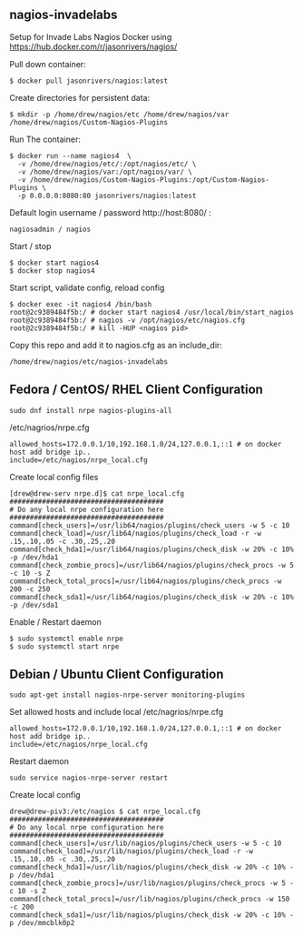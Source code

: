 nagios-invadelabs
-----------------
Setup for Invade Labs Nagios Docker using https://hub.docker.com/r/jasonrivers/nagios/

Pull down container:
```
$ docker pull jasonrivers/nagios:latest
```

Create directories for persistent data:
```
$ mkdir -p /home/drew/nagios/etc /home/drew/nagios/var /home/drew/nagios/Custom-Nagios-Plugins
```

Run The container:
```
$ docker run --name nagios4  \
  -v /home/drew/nagios/etc/:/opt/nagios/etc/ \
  -v /home/drew/nagios/var:/opt/nagios/var/ \
  -v /home/drew/nagios/Custom-Nagios-Plugins:/opt/Custom-Nagios-Plugins \
  -p 0.0.0.0:8080:80 jasonrivers/nagios:latest
```

Default login username / password http://host:8080/ :
```
nagiosadmin / nagios
```

Start / stop
```
$ docker start nagios4
$ docker stop nagios4
```

Start script, validate config, reload config
```
$ docker exec -it nagios4 /bin/bash
root@2c9389484f5b:/ # docker start nagios4 /usr/local/bin/start_nagios
root@2c9389484f5b:/ # nagios -v /opt/nagios/etc/nagios.cfg
root@2c9389484f5b:/ # kill -HUP <nagios pid>
```

Copy this repo and add it to nagios.cfg as an include_dir:
```
/home/drew/nagios/etc/nagios-invadelabs
```

## Fedora / CentOS/ RHEL Client Configuration
```
sudo dnf install nrpe nagios-plugins-all
```

/etc/nagrios/nrpe.cfg
```
allowed_hosts=172.0.0.1/10,192.168.1.0/24,127.0.0.1,::1 # on docker host add bridge ip..
include=/etc/nagios/nrpe_local.cfg
```

Create local config files
```
[drew@drew-serv nrpe.d]$ cat nrpe_local.cfg
######################################
# Do any local nrpe configuration here
######################################
command[check_users]=/usr/lib64/nagios/plugins/check_users -w 5 -c 10
command[check_load]=/usr/lib64/nagios/plugins/check_load -r -w .15,.10,.05 -c .30,.25,.20
command[check_hda1]=/usr/lib64/nagios/plugins/check_disk -w 20% -c 10% -p /dev/hda1
command[check_zombie_procs]=/usr/lib64/nagios/plugins/check_procs -w 5 -c 10 -s Z
command[check_total_procs]=/usr/lib64/nagios/plugins/check_procs -w 200 -c 250
command[check_sda1]=/usr/lib64/nagios/plugins/check_disk -w 20% -c 10% -p /dev/sda1
```

Enable / Restart daemon
```
$ sudo systemctl enable nrpe
$ sudo systemctl start nrpe
```

##  Debian / Ubuntu Client Configuration
```
sudo apt-get install nagios-nrpe-server monitoring-plugins
```
Set allowed hosts and include local /etc/nagrios/nrpe.cfg
```
allowed_hosts=172.0.0.1/10,192.168.1.0/24,127.0.0.1,::1 # on docker host add bridge ip..
include=/etc/nagios/nrpe_local.cfg
```

Restart daemon
```
sudo service nagios-nrpe-server restart
```

Create local config
```
drew@drew-piv3:/etc/nagios $ cat nrpe_local.cfg
######################################
# Do any local nrpe configuration here
######################################
command[check_users]=/usr/lib/nagios/plugins/check_users -w 5 -c 10
command[check_load]=/usr/lib/nagios/plugins/check_load -r -w .15,.10,.05 -c .30,.25,.20
command[check_hda1]=/usr/lib/nagios/plugins/check_disk -w 20% -c 10% -p /dev/hda1
command[check_zombie_procs]=/usr/lib/nagios/plugins/check_procs -w 5 -c 10 -s Z
command[check_total_procs]=/usr/lib/nagios/plugins/check_procs -w 150 -c 200
command[check_sda1]=/usr/lib/nagios/plugins/check_disk -w 20% -c 10% -p /dev/mmcblk0p2
```
